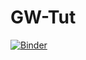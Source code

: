 # GW-Tut

[![Binder](https://mybinder.org/badge_logo.svg)](https://mybinder.org/v2/gh/prabhasyadav/HSE/master)
